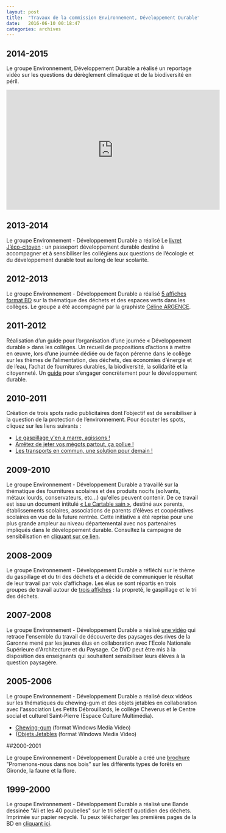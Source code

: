```yaml
---
layout: post
title:  "Travaux de la commission Environnement, Développement Durable"
date:   2016-06-10 00:18:47
categories: archives
---
```


## 2014-2015

Le groupe Environnement, Développement Durable a réalisé un reportage vidéo sur les questions du dérèglement climatique et de la biodiversité en péril.
<iframe width="560" height="315" src="https://www.youtube.com/embed/zusar7TQyss?rel=0" frameborder="0" allowfullscreen></iframe>   

## 2013-2014

Le groupe Environnement - Développement Durable a réalisé Le [livret J’éco-citoyen](http://www.gironde.fr/jcms/cgw_67461/le-livret-j-eco-citoyen-un-passeport-developpement-durable) : un passeport développement durable destiné à accompagner et à sensibiliser les collégiens aux questions de l’écologie et du développement durable tout au long de leur scolarité.

## 2012-2013

Le groupe Environnement - Développement Durable a réalisé [5 affiches format BD](http://www.gironde.fr/jcms/cgw_56501/cgj-commission-environnement-2012-2013) sur la thématique des déchets et des espaces verts dans les collèges. Le groupe a été accompagné par la graphiste [Céline ARGENCE](http://mademoiselle-argence.com/).

## 2011-2012

Réalisation d’un guide pour l’organisation d’une journée « Développement durable » dans les collèges. Un recueil de propositions d’actions à mettre en œuvre, lors d’une journée dédiée ou de façon pérenne dans le collège sur les thèmes de l’alimentation, des déchets, des économies d’énergie et de l’eau, l’achat de fournitures durables, la biodiversité, la solidarité et la citoyenneté. Un [guide](http://www.gironde.fr/jcms/c_10965/guide-journeeddfinal2) pour s’engager concrètement pour le développement durable.

## 2010-2011

Création de trois spots radio publicitaires dont l’objectif est de sensibiliser à la question de la protection de l’environnement.
Pour écouter les spots, cliquez sur les liens suivants :

* [Le gaspillage y'en a marre, agissons !](http://www.gironde.fr/jcms/c_10779/gaspillage)
* [Arrêtez de jeter vos mégots partout, ça pollue !](http://www.gironde.fr/jcms/c_13905/stop-aux-megots)
* [Les transports en commun, une solution pour demain !](http://www.gironde.fr/jcms/c_9194/cgj-transportv2)

## 2009-2010

Le groupe Environnement - Développement Durable a travaillé sur la thématique des fournitures scolaires et des produits nocifs (solvants, métaux lourds, conservateurs, etc...) qu'elles peuvent contenir. De ce travail est issu un document intitulé [«  Le Cartable sain »](http://www.gironde.fr/jcms/c_11789/le-cartable-sain), destiné aux parents, établissements scolaires, associations de parents d’élèves et coopératives scolaires en vue de la future rentrée.
Cette initiative a été reprise pour une plus grande ampleur au niveau départemental avec nos partenaires impliqués dans le développement durable. Consultez la campagne de sensibilisation en [cliquant sur ce lien](http://www.gironde.fr/jcms/c_17267/cartable-sain-la-rentree-a-la-mode-ecolo).

## 2008-2009

Le groupe Environnement - Développement Durable a réfléchi sur le thème du gaspillage et du tri des déchets et a décidé de communiquer le résultat de leur travail par voix d’affichage. Les élus se sont répartis en trois groupes de travail autour de [trois affiches](http://www.gironde.fr/jcms/c_7989/affiches-environnement-cgj-2009) : la propreté, le gaspillage et le tri des déchets.

## 2007-2008

Le groupe Environnement - Développement Durable a réalisé [une vidéo](http://www.gironde.fr/jcms/c_18732/paysages-les-rives-de-garonne) qui retrace l'ensemble du travail de découverte des paysages des rives de la Garonne mené par les jeunes élus en collaboration avec l'Ecole Nationale Supérieure d'Architecture et du Paysage. Ce DVD peut être mis à la disposition des enseignants qui souhaitent sensibiliser leurs élèves à la question paysagère.

## 2005-2006

Le groupe Environnement - Développement Durable a réalisé deux vidéos sur les thématiques du chewing-gum et des objets jetables en collaboration avec l'association Les Petits Débrouillards, le collège Cheverus et le Centre social et culturel Saint-Pierre (Espace Culture Multimédia).

* [Chewing-gum](http://www.gironde.fr/jcms/c_9270/chewing-gum) (format Windows Media Video)
* {[Objets Jetables](http://www.gironde.fr/jcms/c_12485/objets-jetables) (format Windows Media Video)

##2000-2001

Le groupe Environnement - Développement Durable a créé une [brochure](http://www.gironde.fr/jcms/c_8586/bois-cgj) "Promenons-nous dans nos bois" sur les différents types de forêts en Gironde, la faune et la flore.

## 1999-2000

Le groupe Environnement - Développement Durable a réalisé une Bande dessinée "Ali et les 40 poubelles" sur le tri sélectif quotidien des déchets. Imprimée sur papier recyclé. Tu peux télécharger les premières pages de la BD en [cliquant ici](http://www.gironde.fr/jcms/c_8095/ali-et-les-40-poubelles).
